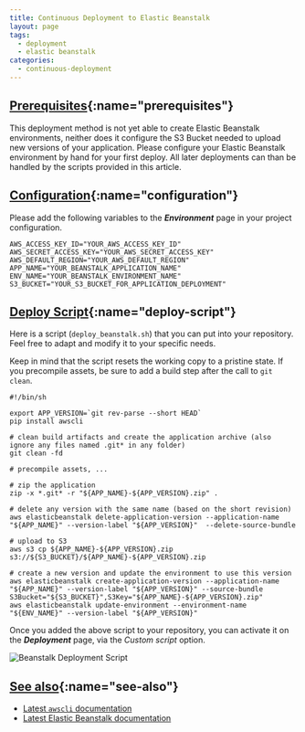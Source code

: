 ```yaml
---
title: Continuous Deployment to Elastic Beanstalk
layout: page
tags:
  - deployment
  - elastic beanstalk
categories:
  - continuous-deployment
---
```

## [Prerequisites](#prerequisites){:name="prerequisites"}

This deployment method is not yet able to create Elastic Beanstalk environments, neither does it configure the S3 Bucket needed to upload new versions of your application. Please configure your Elastic Beanstalk environment by hand for your first deploy. All later deployments can than be handled by the scripts provided in this article.

## [Configuration](#configuration){:name="configuration"}

Please add the following variables to the ***Environment*** page in your project configuration.

~~~shell
AWS_ACCESS_KEY_ID="YOUR_AWS_ACCESS_KEY_ID"
AWS_SECRET_ACCESS_KEY="YOUR_AWS_SECRET_ACCESS_KEY"
AWS_DEFAULT_REGION="YOUR_AWS_DEFAULT_REGION"
APP_NAME="YOUR_BEANSTALK_APPLICATION_NAME"
ENV_NAME="YOUR_BEANSTALK_ENVIRONMENT_NAME"
S3_BUCKET="YOUR_S3_BUCKET_FOR_APPLICATION_DEPLOYMENT"
~~~

## [Deploy Script](#deploy-script){:name="deploy-script"}

Here is a script (```deploy_beanstalk.sh```) that you can put into your repository. Feel free to adapt and modify it to your specific needs.

Keep in mind that the script resets the working copy to a pristine state. If you precompile assets, be sure to add a build step after the call to ```git clean```.

~~~shell
#!/bin/sh

export APP_VERSION=`git rev-parse --short HEAD`
pip install awscli

# clean build artifacts and create the application archive (also ignore any files named .git* in any folder)
git clean -fd

# precompile assets, ...

# zip the application
zip -x *.git* -r "${APP_NAME}-${APP_VERSION}.zip" .

# delete any version with the same name (based on the short revision)
aws elasticbeanstalk delete-application-version --application-name "${APP_NAME}" --version-label "${APP_VERSION}"  --delete-source-bundle

# upload to S3
aws s3 cp ${APP_NAME}-${APP_VERSION}.zip s3://${S3_BUCKET}/${APP_NAME}-${APP_VERSION}.zip

# create a new version and update the environment to use this version
aws elasticbeanstalk create-application-version --application-name "${APP_NAME}" --version-label "${APP_VERSION}" --source-bundle S3Bucket="${S3_BUCKET}",S3Key="${APP_NAME}-${APP_VERSION}.zip"
aws elasticbeanstalk update-environment --environment-name "${ENV_NAME}" --version-label "${APP_VERSION}"
~~~

Once you added the above script to your repository, you can activate it on the ***Deployment*** page, via the *Custom script* option.

![Beanstalk Deployment Script](deployment/script_beanstalk.png)

## [See also](#see-also){:name="see-also"}

+ [Latest ```awscli``` documentation](http://docs.aws.amazon.com/cli/latest/reference/)
+ [Latest Elastic Beanstalk documentation](http://docs.aws.amazon.com/elasticbeanstalk/latest/dg/Welcome.html)
